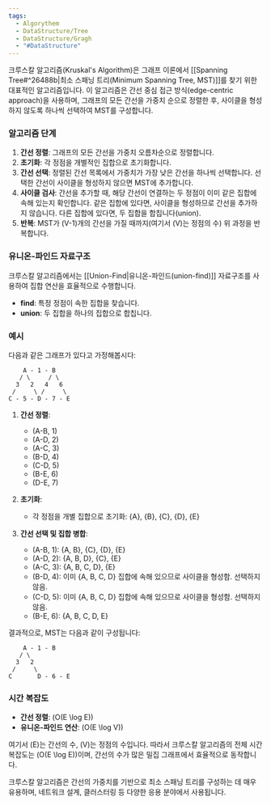 ```yaml
---
tags:
  - Algorythem
  - DataStructure/Tree
  - DataStructure/Gragh
  - "#DataStructure"
---
```

크루스칼 알고리즘(Kruskal's Algorithm)은 그래프 이론에서 [[Spanning Tree#^26488b|최소 스패닝 트리(Minimum Spanning Tree, MST)]]를 찾기 위한 대표적인 알고리즘입니다. 이 알고리즘은 간선 중심 접근 방식(edge-centric approach)을 사용하며, 그래프의 모든 간선을 가중치 순으로 정렬한 후, 사이클을 형성하지 않도록 하나씩 선택하여 MST를 구성합니다.

### 알고리즘 단계

1. **간선 정렬**: 그래프의 모든 간선을 가중치 오름차순으로 정렬합니다.
2. **초기화**: 각 정점을 개별적인 집합으로 초기화합니다.
3. **간선 선택**: 정렬된 간선 목록에서 가중치가 가장 낮은 간선을 하나씩 선택합니다. 선택한 간선이 사이클을 형성하지 않으면 MST에 추가합니다.
4. **사이클 검사**: 간선을 추가할 때, 해당 간선이 연결하는 두 정점이 이미 같은 집합에 속해 있는지 확인합니다. 같은 집합에 있다면, 사이클을 형성하므로 간선을 추가하지 않습니다. 다른 집합에 있다면, 두 집합을 합칩니다(union).
5. **반복**: MST가 \(V-1\)개의 간선을 가질 때까지(여기서 \(V\)는 정점의 수) 위 과정을 반복합니다.

### 유니온-파인드 자료구조
크루스칼 알고리즘에서는 [[Union-Find|유니온-파인드(union-find)]] 자료구조를 사용하여 집합 연산을 효율적으로 수행합니다.
- **find**: 특정 정점이 속한 집합을 찾습니다.
- **union**: 두 집합을 하나의 집합으로 합칩니다.

### 예시

다음과 같은 그래프가 있다고 가정해봅시다:
```
    A - 1 - B
   / \     / \
  3   2   4   6
 /     \ /     \
C - 5 - D - 7 - E
```

1. **간선 정렬**:
   - (A-B, 1)
   - (A-D, 2)
   - (A-C, 3)
   - (B-D, 4)
   - (C-D, 5)
   - (B-E, 6)
   - (D-E, 7)

2. **초기화**:
   - 각 정점을 개별 집합으로 초기화: {A}, {B}, {C}, {D}, {E}

3. **간선 선택 및 집합 병합**:
   - (A-B, 1): {A, B}, {C}, {D}, {E}
   - (A-D, 2): {A, B, D}, {C}, {E}
   - (A-C, 3): {A, B, C, D}, {E}
   - (B-D, 4): 이미 {A, B, C, D} 집합에 속해 있으므로 사이클을 형성함. 선택하지 않음.
   - (C-D, 5): 이미 {A, B, C, D} 집합에 속해 있으므로 사이클을 형성함. 선택하지 않음.
   - (B-E, 6): {A, B, C, D, E}

결과적으로, MST는 다음과 같이 구성됩니다:
```
    A - 1 - B
   / \   
  3   2   
 /     \
C       D - 6 - E
```

### 시간 복잡도

- **간선 정렬**: \(O(E \log E)\)
- **유니온-파인드 연산**: \(O(E \log V)\)

여기서 \(E\)는 간선의 수, \(V\)는 정점의 수입니다. 따라서 크루스칼 알고리즘의 전체 시간 복잡도는 \(O(E \log E)\)이며, 간선의 수가 많은 밀집 그래프에서 효율적으로 동작합니다.

크루스칼 알고리즘은 간선의 가중치를 기반으로 최소 스패닝 트리를 구성하는 데 매우 유용하며, 네트워크 설계, 클러스터링 등 다양한 응용 분야에서 사용됩니다.